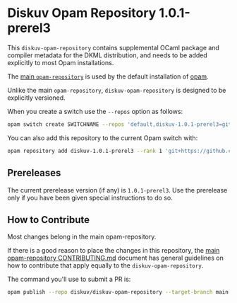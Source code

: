 # Diskuv Opam Repository 1.0.1-prerel3

This `diskuv-opam-repository` contains supplemental OCaml package and compiler
metadata for the DKML distribution, and needs to be added explicitly to most
Opam installations.

The [main `opam-repository`](https://github.com/ocaml/opam-repository)
is used by the default installation of [opam](https://opam.ocaml.org/).

Unlike the main `opam-repository`, `diskuv-opam-repository` is designed to
be explicitly versioned.

When you create a switch use the `--repos` option as follows:

```bash
opam switch create SWITCHNAME --repos 'default,diskuv-1.0.1-prerel3=git+https://github.com/diskuv/diskuv-opam-repository.git#v1.0.1-prerel3' ocaml-variants.4.12.1+options+dkml+msvc64
```

You can also add this repository to the current Opam switch with:

```bash
opam repository add diskuv-1.0.1-prerel3 --rank 1 'git+https://github.com/diskuv/diskuv-opam-repository.git#v1.0.1-prerel3'
```

## Prereleases

The current prerelease version (if any) is `1.0.1-prerel3`. Use the prerelease only if you have been given
special instructions to do so.

## How to Contribute

Most changes belong in the main opam-repository.

If there is a good reason to place the changes in this repository, the
[main opam-repository CONTRIBUTING.md](https://github.com/ocaml/opam-repository/blob/master/CONTRIBUTING.md)
document has general guidelines on how to contribute that apply equally to
the `diskuv-opam-repository`.

The command you'll use to submit a PR is:

```bash
opam publish --repo diskuv/diskuv-opam-repository --target-branch main
```
